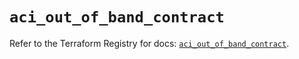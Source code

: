 # `aci_out_of_band_contract`

Refer to the Terraform Registry for docs: [`aci_out_of_band_contract`](https://registry.terraform.io/providers/ciscodevnet/aci/2.17.0/docs/resources/out_of_band_contract).
